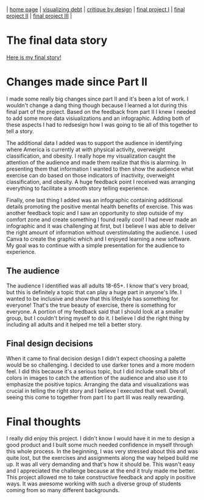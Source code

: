| [home page](README.md) | [visualizing debt](visualizing-government-debt.md) | [critique by design](critique-by-design.md) | [final project I](finalproject1.md) | [final project II](final-project-part-two.md) | [final project III](final-project-part-three.md) |

# The final data story
[Here is my final story!](https://preview.shorthand.com/2mLMgLoyeHflZMzt)

# Changes made since Part II
I made some really big changes since part II and it's been a lot of work. I wouldn't change a dang thing though because I learned a lot during this final part of the project. Based on the feedback from part II I knew I needed to add some more data visiualizations and an infographic. Adding both of these aspects I had to redsesign how I was going to tie all of this together to tell a story. 

The additional data I added was to support the audience in identifying where America is currently at with physical activity, overweight classification, and obesity. I really hope my visualization caught the attention of the audience and made them realize that this is alarming. In presenting them that information I wanted to then show the audience what exercise can do based on those indicators of inactivity, overweight classification, and obesity. A huge feedback point I received was arranging everything to facilitate a smooth story telling experience. 

Finally, one last thing I added was an infographic containing additional details promoting the positive mental health benefits of exercise. This was another feedback topic and I saw an opportunity to step outside of my comfort zone and create something I found really cool! I had never made an infographic and it was challenging at first, but I believe I was able to deliver the right amount of information without overstimulating the audience. I used Canva to create the graphic which and I enjoyed learning a new software. My goal was to continue with a simple presentation for the audience to experience.  

## The audience
The audience I identified was all adults 18-65+. I know that's very broad, but this is definitely a topic that can play a huge part in anyone's life. I wanted to be inclusive and show that this lifestyle has something for everyone! That's the true beauty of exercise, there is something for everyone. A portion of my feedback said that I should look at a smaller group, but I couldn't bring myself to do it. I believe I did the right thing by including all adults and it helped me tell a better story. 

## Final design decisions
When it came to final decision design I didn't expect choosing a palette would be so challenging. I decided to use darker tones and a more modern feel. I did this because it's a serious topic, but I did include small bits of colors in images to catch the attention of the audience and also use it to emphasize the positive topics. Arranging the data and visualizations was crucial in telling the right story and I believe I executed that well. Overall, seeing this come to together from part I to part III was really rewarding.

# Final thoughts
I really did enjoy this project. I didn't know I would have it in me to design a good product and I built some much needed confidence in myself through this whole process. In the beginning, I was very stressed about this and was quite lost, but the exercises and assignments along the way helped build me up. It was all very demanding and that's how it should be. This wasn't easy and I appreciated the challenge because at the end it truly made me better. This project allowed me to take constructive feedback and apply in positive ways. It was awesome working with such a diverse group of students coming from so many different backgrounds. 
